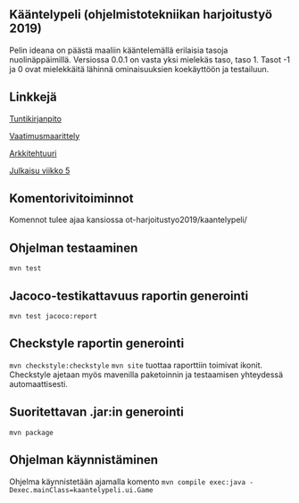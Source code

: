 ## Kääntelypeli (ohjelmistotekniikan harjoitustyö 2019)
Pelin ideana on päästä maaliin kääntelemällä erilaisia tasoja nuolinäppäimillä. Versiossa 0.0.1 on vasta yksi mielekäs taso, taso 1. Tasot -1 ja 0 ovat mielekkäitä lähinnä ominaisuuksien koekäyttöön ja testailuun.

## Linkkejä

[Tuntikirjanpito](https://github.com/xylix/ot-harjoitustyo2019/blob/master/tuntikirjanpito.md)

[Vaatimusmaarittely](https://github.com/xylix/ot-harjoitustyo2019/blob/master/dokumentaatio/vaatimusmaarittely.md)

[Arkkitehtuuri](https://github.com/xylix/ot-harjoitustyo2019/blob/master/dokumentaatio/arkkitehtuuri.md)

[Julkaisu viikko 5](https://github.com/xylix/ot-harjoitustyo2019/releases/tag/v0.0.1)

## Komentorivitoiminnot

Komennot tulee ajaa kansiossa ot-harjoitustyo2019/kaantelypeli/

## Ohjelman testaaminen
`mvn test`

## Jacoco-testikattavuus raportin generointi
`mvn test jacoco:report`

## Checkstyle raportin generointi
`mvn checkstyle:checkstyle`
`mvn site` tuottaa raporttiin toimivat ikonit. Checkstyle ajetaan myös mavenilla paketoinnin ja testaamisen yhteydessä automaattisesti.

## Suoritettavan .jar:in generointi
`mvn package`

## Ohjelman käynnistäminen
Ohjelma käynnistetään ajamalla komento `mvn compile exec:java -Dexec.mainClass=kaantelypeli.ui.Game`


